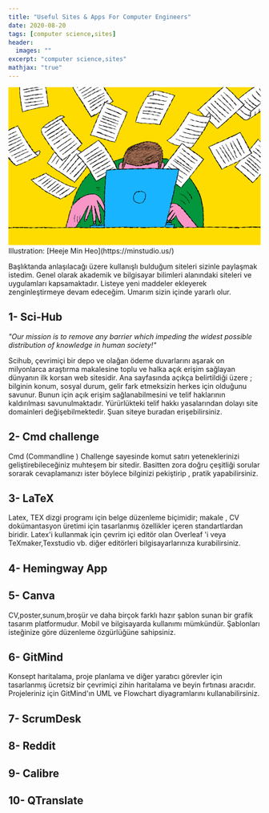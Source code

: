 ```yaml
---
title: "Useful Sites & Apps For Computer Engineers"
date: 2020-08-20
tags: [computer science,sites]
header: 
  images: ""
excerpt: "computer science,sites"
mathjax: "true"
---
```


<img src="../images/usefulsites.png" alt="useful sites header photo">
           Illustration: [Heeje Min Heo](https://minstudio.us/)

<p text-align="justify">Başlıktanda anlaşılacağı üzere kullanışlı bulduğum siteleri sizinle paylaşmak istedim. Genel olarak akademik ve bilgisayar bilimleri alanındaki siteleri ve uygulamları kapsamaktadır. Listeye yeni maddeler ekleyerek zenginleştirmeye devam edeceğim. Umarım sizin içinde yararlı olur.</p>

## 1- Sci-Hub

*"Our mission is to remove any barrier which impeding the widest possible distribution of knowledge in human society!"*

<p text-align="justify">Scihub, çevrimiçi bir depo ve olağan ödeme duvarlarını aşarak on milyonlarca araştırma makalesine toplu ve halka açık erişim sağlayan dünyanın ilk korsan web sitesidir. Ana sayfasında açıkça belirtildiği üzere ; bilginin konum, sosyal durum, gelir fark etmeksizin  herkes için olduğunu savunur. Bunun için açık erişim sağlanabilmesini ve telif haklarının kaldırılması savunulmaktadır. Yürürlükteki telif hakkı yasalarından dolayı site domainleri değişebilmektedir. Şuan siteye buradan erişebilirsiniz.</p>

## 2- Cmd challenge
<p text-align="justify">Cmd (Commandline ) Challenge sayesinde komut satırı yeteneklerinizi geliştirebileceğiniz muhteşem bir sitedir. Basitten zora doğru çeşitliği sorular sorarak cevaplamanızı ister böylece bilginizi pekiştirip , pratik yapabilirsiniz.</p>

## 3- LaTeX
<p text-align="justify">Latex, TEX dizgi programı için belge düzenleme biçimidir; makale , CV dokümantasyon üretimi için tasarlanmış özellikler içeren standartlardan biridir. Latex'i kullanmak için çevrim içi editör olan Overleaf 'i veya TeXmaker,Texstudio vb. diğer editörleri bilgisayarlarınıza kurabilirsiniz.</p>

## 4- Hemingway App
<p text-align="justify"></p>

## 5- Canva
<p text-align="justify">CV,poster,sunum,broşür ve daha birçok farklı hazır şablon sunan bir grafik tasarım platformudur. Mobil ve bilgisayarda kullanımı mümkündür. Şablonları isteğinize göre düzenleme özgürlüğüne sahipsiniz.</p>

## 6- GitMind
<p text-align="justify">Konsept haritalama, proje planlama ve diğer yaratıcı görevler için tasarlanmış ücretsiz bir çevrimiçi zihin haritalama ve beyin fırtınası aracıdır. Projeleriniz için GitMind'ın UML ve Flowchart diyagramlarını kullanabilirsiniz.</p>

## 7- ScrumDesk
<p text-align="justify"></p>

## 8- Reddit
<p text-align="justify"></p>

## 9- Calibre
<p text-align="justify"></p>

## 10- QTranslate
<p text-align="justify"></p>
